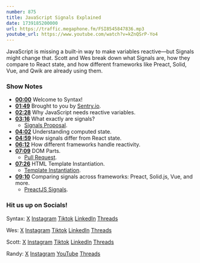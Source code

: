 ```yaml
---
number: 875
title: JavaScript Signals Explained
date: 1739185200000
url: https://traffic.megaphone.fm/FSI8545847836.mp3
youtube_url: https://www.youtube.com/watch?v=kZnQSrP-Yo4
---
```

	
JavaScript is missing a built-in way to make variables reactive—but Signals might change that. Scott and Wes break down what Signals are, how they compare to React state, and how different frameworks like Preact, Solid, Vue, and Qwik are already using them.

### Show Notes

* **[00:00](#t=00:00)** Welcome to Syntax!
* **[01:49](#t=01:49)** Brought to you by [Sentry.io](https://sentry.io/syntax).
* **[02:28](#t=02:28)** Why JavaScript needs reactive variables.
* **[03:16](#t=03:16)** What exactly are signals?
  * [Signals Proposal](https://github.com/tc39/proposal-signals).
* **[04:02](#t=04:02)** Understanding computed state.
* **[04:59](#t=04:59)** How signals differ from React state.
* **[06:12](#t=06:12)** How different frameworks handle reactivity.
* **[07:09](#t=07:09)** DOM Parts.
  * [Pull Request](https://github.com/WICG/webcomponents/pull/1023).
* **[07:26](#t=07:26)** HTML Template Instantiation.
  * [Template Instantiation](https://github.com/WICG/webcomponents/blob/gh-pages/proposals/Template-Instantiation.md).
* **[09:10](#t=09:10)** Comparing signals across frameworks: Preact, Solid.js, Vue, and more.
  * [PreactJS Signals](https://github.com/preactjs/signals).

### Hit us up on Socials!

Syntax: [X](https://twitter.com/syntaxfm) [Instagram](https://www.instagram.com/syntax_fm/) [Tiktok](https://www.tiktok.com/@syntaxfm) [LinkedIn](https://www.linkedin.com/company/96077407/admin/feed/posts/) [Threads](https://www.threads.net/@syntax_fm)

Wes: [X](https://twitter.com/wesbos) [Instagram](https://www.instagram.com/wesbos/) [Tiktok](https://www.tiktok.com/@wesbos) [LinkedIn](https://www.linkedin.com/in/wesbos/) [Threads](https://www.threads.net/@wesbos)

Scott: [X](https://twitter.com/stolinski) [Instagram](https://www.instagram.com/stolinski/) [Tiktok](https://www.tiktok.com/@stolinski) [LinkedIn](https://www.linkedin.com/in/stolinski/) [Threads](https://www.threads.net/@stolinski)

Randy: [X](https://twitter.com/randyrektor) [Instagram](https://www.instagram.com/randyrektor/) [YouTube](https://www.youtube.com/@randyrektor) [Threads](https://www.threads.net/@randyrektor)
